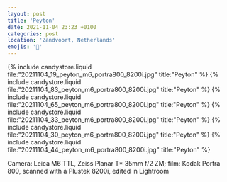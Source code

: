 ```yaml
---
layout: post
title: 'Peyton'
date: 2021-11-04 23:23 +0100
categories: post
location: 'Zandvoort, Netherlands'
emojis: '🔞'
---
```


{% include candystore.liquid file:"20211104_19_peyton_m6_portra800_8200i.jpg" title:"Peyton" %}
{% include candystore.liquid file:"20211104_83_peyton_m6_portra800_8200i.jpg" title:"Peyton" %}
{% include candystore.liquid file:"20211104_65_peyton_m6_portra800_8200i.jpg" title:"Peyton" %}
{% include candystore.liquid file:"20211104_33_peyton_m6_portra800_8200i.jpg" title:"Peyton" %}
{% include candystore.liquid file:"20211104_30_peyton_m6_portra800_8200i.jpg" title:"Peyton" %}
{% include candystore.liquid file:"20211104_44_peyton_m6_portra800_8200i.jpg" title:"Peyton" %}

Camera: Leica M6 TTL, Zeiss Planar T\* 35mm f/2 ZM; film: Kodak Portra 800, scanned with a Plustek 8200i, edited in Lightroom
